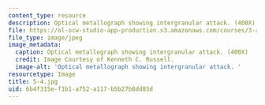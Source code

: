 ```yaml
---
content_type: resource
description: Optical metallograph showing intergranular attack. (400X)
file: https://ol-ocw-studio-app-production.s3.amazonaws.com/courses/3-a27-case-studies-in-forensic-metallurgy-fall-2007/6b4f315ef1b1a752a117b5b27b8dd85d_5-4.jpg
file_type: image/jpeg
image_metadata:
  caption: Optical metallograph showing intergranular attack. (400X)
  credit: Image Courtesy of Kenneth C. Russell.
  image-alt: 'Optical metallograph showing intergranular attack. '
resourcetype: Image
title: 5-4.jpg
uid: 6b4f315e-f1b1-a752-a117-b5b27b8dd85d
---
```

